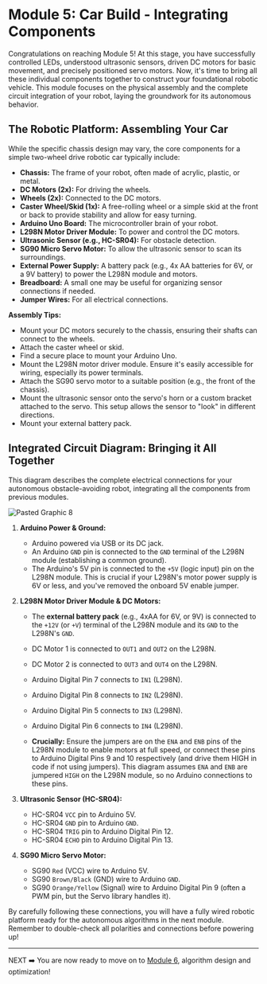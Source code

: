 # Module 5: Car Build - Integrating Components

Congratulations on reaching Module 5! At this stage, you have successfully controlled LEDs, understood ultrasonic sensors, driven DC motors for basic movement, and precisely positioned servo motors. Now, it's time to bring all these individual components together to construct your foundational robotic vehicle. This module focuses on the physical assembly and the complete circuit integration of your robot, laying the groundwork for its autonomous behavior.

## The Robotic Platform: Assembling Your Car

While the specific chassis design may vary, the core components for a simple two-wheel drive robotic car typically include:

* **Chassis:** The frame of your robot, often made of acrylic, plastic, or metal.
* **DC Motors (2x):** For driving the wheels.
* **Wheels (2x):** Connected to the DC motors.
* **Caster Wheel/Skid (1x):** A free-rolling wheel or a simple skid at the front or back to provide stability and allow for easy turning.
* **Arduino Uno Board:** The microcontroller brain of your robot.
* **L298N Motor Driver Module:** To power and control the DC motors.
* **Ultrasonic Sensor (e.g., HC-SR04):** For obstacle detection.
* **SG90 Micro Servo Motor:** To allow the ultrasonic sensor to scan its surroundings.
* **External Power Supply:** A battery pack (e.g., 4x AA batteries for 6V, or a 9V battery) to power the L298N module and motors.
* **Breadboard:** A small one may be useful for organizing sensor connections if needed.
* **Jumper Wires:** For all electrical connections.

**Assembly Tips:**

* Mount your DC motors securely to the chassis, ensuring their shafts can connect to the wheels.
* Attach the caster wheel or skid.
* Find a secure place to mount your Arduino Uno.
* Mount the L298N motor driver module. Ensure it's easily accessible for wiring, especially its power terminals.
* Attach the SG90 servo motor to a suitable position (e.g., the front of the chassis).
* Mount the ultrasonic sensor onto the servo's horn or a custom bracket attached to the servo. This setup allows the sensor to "look" in different directions.
* Mount your external battery pack.

## Integrated Circuit Diagram: Bringing it All Together

This diagram describes the complete electrical connections for your autonomous obstacle-avoiding robot, integrating all the components from previous modules.

![Pasted Graphic 8](https://github.com/user-attachments/assets/ecdeba8f-d9de-445a-85fd-dd52f4eb84d5)


1.  **Arduino Power & Ground:**

    * Arduino powered via USB or its DC jack.
    * An Arduino `GND` pin is connected to the `GND` terminal of the L298N module (establishing a common ground).
    * The Arduino's 5V pin is connected to the `+5V` (logic input) pin on the L298N module. This is crucial if your L298N's motor power supply is 6V or less, and you've removed the onboard 5V enable jumper.

2.  **L298N Motor Driver Module & DC Motors:**

    * The **external battery pack** (e.g., 4xAA for 6V, or 9V) is connected to the `+12V` (or `+V`) terminal of the L298N module and its `GND` to the L298N's `GND`.
    * DC Motor 1 is connected to `OUT1` and `OUT2` on the L298N.
    * DC Motor 2 is connected to `OUT3` and `OUT4` on the L298N.
    * Arduino Digital Pin 7 connects to `IN1` (L298N).
    * Arduino Digital Pin 8 connects to `IN2` (L298N).
    * Arduino Digital Pin 5 connects to `IN3` (L298N).
    * Arduino Digital Pin 6 connects to `IN4` (L298N).

    * **Crucially:** Ensure the jumpers are on the `ENA` and `ENB` pins of the L298N module to enable motors at full speed, or connect these pins to Arduino Digital Pins 9 and 10 respectively (and drive them HIGH in code if not using jumpers). This diagram assumes `ENA` and `ENB` are jumpered `HIGH` on the L298N module, so no Arduino connections to these pins.

3.  **Ultrasonic Sensor (HC-SR04):**

    * HC-SR04 `VCC` pin to Arduino 5V.
    * HC-SR04 `GND` pin to Arduino `GND`.
    * HC-SR04 `TRIG` pin to Arduino Digital Pin 12.
    * HC-SR04 `ECHO` pin to Arduino Digital Pin 13.

4.  **SG90 Micro Servo Motor:**

    * SG90 `Red` (VCC) wire to Arduino 5V.
    * SG90 `Brown/Black` (GND) wire to Arduino `GND`.
    * SG90 `Orange/Yellow` (Signal) wire to Arduino Digital Pin 9 (often a PWM pin, but the Servo library handles it).

By carefully following these connections, you will have a fully wired robotic platform ready for the autonomous algorithms in the next module. Remember to double-check all polarities and connections before powering up!

---
NEXT ➡️ You are now ready to move on to [Module 6](./module_06.md), algorithm design and optimization!
